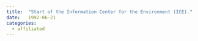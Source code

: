 ```yaml
---
title:  "Start of the Information Center for the Environment (ICE)."
date:   1992-06-21
categories:
  - affiliated
---
```

